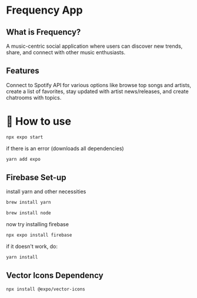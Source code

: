 # Frequency App

## What is Frequency?
A music-centric social application where users can discover new trends, share, and connect with other music enthusiasts.

## Features
Connect to Spotify API for various options like browse top songs and artists, create a list of favorites, stay updated with artist news/releases, and create chatrooms with topics.

# 🚀 How to use

```sh
npx expo start
```
if there is an error (downloads all dependencies)

```sh
yarn add expo 
```

## Firebase Set-up

install yarn and other necessities
```sh
brew install yarn 
```
```sh
brew install node
```

now try installing firebase
```sh
npx expo install firebase
```
if it doesn't work, do:
```sh
yarn install 
```

## Vector Icons Dependency

```sh
npx install @expo/vector-icons
```
